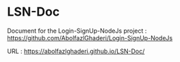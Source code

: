 # LSN-Doc
Document for the Login-SignUp-NodeJs project : https://github.com/AbolfazlGhaderi/Login-SignUp-NodeJs

URL : https://abolfazlghaderi.github.io/LSN-Doc/

